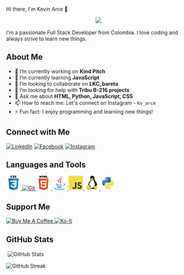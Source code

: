  Hi there, I'm Kevin Arce 👋

<div align="center">
  <img src="https://media.giphy.com/media/QNFhOolVeCzPQ2Mx85/giphy.gif" width="200px">
</div>

I'm a passionate Full Stack Developer from Colombia. I love coding and always strive to learn new things.

## About Me

- 🔭 I’m currently working on **Kind Pitch**
- 🌱 I’m currently learning **JavaScript**
- 👯 I’m looking to collaborate on **LKC_bareta**
- 🤝 I’m looking for help with **Tribu B-216 projects**
- 💬 Ask me about **HTML, Python, JavaScript, CSS**
- 📫 How to reach me: Let's connect on Instagram - `Kv_arce`
- ⚡ Fun fact: I enjoy programming and learning new things!

## Connect with Me

<p align="left">
  <a href="https://linkedin.com/in/kevinarce" target="_blank"><img src="https://raw.githubusercontent.com/rahuldkjain/github-profile-readme-generator/master/src/images/icons/Social/linked-in-alt.svg" alt="LinkedIn" height="30" width="40" /></a>
  <a href="https://facebook.com/kevincofnergaza" target="_blank"><img src="https://raw.githubusercontent.com/rahuldkjain/github-profile-readme-generator/master/src/images/icons/Social/facebook.svg" alt="Facebook" height="30" width="40" /></a>
  <a href="https://instagram.com/kv_arce" target="_blank"><img src="https://raw.githubusercontent.com/rahuldkjain/github-profile-readme-generator/master/src/images/icons/Social/instagram.svg" alt="Instagram" height="30" width="40" /></a>
</p>

## Languages and Tools

<p align="left">
  <a href="https://www.w3schools.com/css/" target="_blank" rel="noreferrer">
    <img src="https://raw.githubusercontent.com/devicons/devicon/master/icons/css3/css3-original-wordmark.svg" alt="CSS3" width="40" height="40" />
  </a>
  <a href="https://git-scm.com/" target="_blank" rel="noreferrer">
    <img src="https://www.vectorlogo.zone/logos/git-scm/git-scm-icon.svg" alt="Git" width="40" height="40" />
  </a>
  <a href="https://www.w3.org/html/" target="_blank" rel="noreferrer">
    <img src="https://raw.githubusercontent.com/devicons/devicon/master/icons/html5/html5-original-wordmark.svg" alt="HTML5" width="40" height="40" />
  </a>
  <a href="https://www.java.com" target="_blank" rel="noreferrer">
    <img src="https://raw.githubusercontent.com/devicons/devicon/master/icons/java/java-original.svg" alt="Java" width="40" height="40" />
  </a>
  <a href="https://developer.mozilla.org/en-US/docs/Web/JavaScript" target="_blank" rel="noreferrer">
    <img src="https://raw.githubusercontent.com/devicons/devicon/master/icons/javascript/javascript-original.svg" alt="JavaScript" width="40" height="40" />
  </a>
    <a href="https://www.linux.org/" target="_blank" rel="noreferrer">
    <img src="https://raw.githubusercontent.com/devicons/devicon/master/icons/linux/linux-original.svg" alt="Linux" width="40" height="40" />
  </a>
  <a href="https://www.python.org" target="_blank" rel="noreferrer">
    <img src="https://raw.githubusercontent.com/devicons/devicon/master/icons/python/python-original.svg" alt="Python" width="40" height="40" />
  </a>
</p>

## Support Me

<p>
  <a href="https://www.buymeacoffee.com/3113437329nequi" target="_blank">
    <img src="https://cdn.buymeacoffee.com/buttons/v2/default-yellow.png" alt="Buy Me A Coffee" height="50" width="210" />
  </a>
  <a href="https://ko-fi.com/3113437329nequi" target="_blank">
    <img src="https://cdn.ko-fi.com/cdn/kofi3.png?v=3" alt="Ko-fi" height="50" width="210" />
  </a>
</p>

## GitHub Stats

<p>&nbsp;<img align="center" src="https://github-readme-stats.vercel.app/api?username=furkanword&show_icons=true&locale=en" alt="GitHub Stats" /></p>

<p><img align="center" src="https://github-readme-streak-stats.herokuapp.com/?user=furkanword&" alt="GitHub Streak" /></p>







